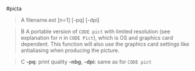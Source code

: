 #picta

>A filename.ext [n=1] [-pq] [-dpi]

>B A portable version of `CODE pict` with limited resolution (see explanation for n in `CODE Pict`), which is OS and graphics card dependent. This function will also use the graphics card settings like antialiasing when producing the picture. 

>C **-pq**: print quality 
**-nbg**, **-dpi**: same as for `CODE pict`

